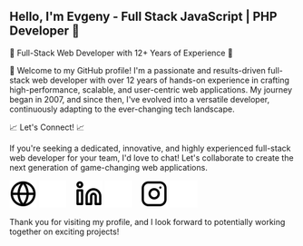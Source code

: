 ## Hello, I'm Evgeny - Full Stack JavaScript | PHP Developer 👋

🚀 Full-Stack Web Developer with 12+ Years of Experience 🚀

👋 Welcome to my GitHub profile! I'm a passionate and results-driven full-stack web developer with over 12 years of hands-on experience in crafting high-performance, scalable, and user-centric web applications. My journey began in 2007, and since then, I've evolved into a versatile developer, continuously adapting to the ever-changing tech landscape.

📈 Let's Connect! 📈

If you're seeking a dedicated, innovative, and highly experienced full-stack web developer for your team, I'd love to chat! Let's collaborate to create the next generation of game-changing web applications.

[![website](./img/globe-light.svg)](https://tradiry.com#gh-light-mode-only)
[![website](./img/globe-dark.svg)](https://tradiry.com#gh-dark-mode-only)
&nbsp;&nbsp;
[![website](./img/linkedin-light.svg)](https://www.linkedin.com/in/etulikov#gh-light-mode-only)
[![website](./img/linkedin-dark.svg)](https://www.linkedin.com/in/etulikov#gh-dark-mode-only)
&nbsp;&nbsp;
[![website](./img/instagram-light.svg)](https://www.instagram.com/evgenytulikov/#gh-light-mode-only)
[![website](./img/instagram-dark.svg)](https://www.instagram.com/evgenytulikov/#gh-dark-mode-only)

Thank you for visiting my profile, and I look forward to potentially working together on exciting projects!

<br />
<br />

<!--START_SECTION:waka-->
<!--END_SECTION:waka-->
